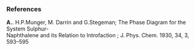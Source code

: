 ### References
<b>A.</b>. H.P.Munger, M. Darrin and G.Stegeman; The Phase Diagram for the System Sulphur-<br>
Naphthalene and its Relation to Introfaction ; J. Phys. Chem. 1930, 34, 3, 593–595

